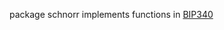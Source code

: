 package schnorr implements functions in [BIP340](https://github.com/bitcoin/bips/blob/master/bip-0340.mediawiki)